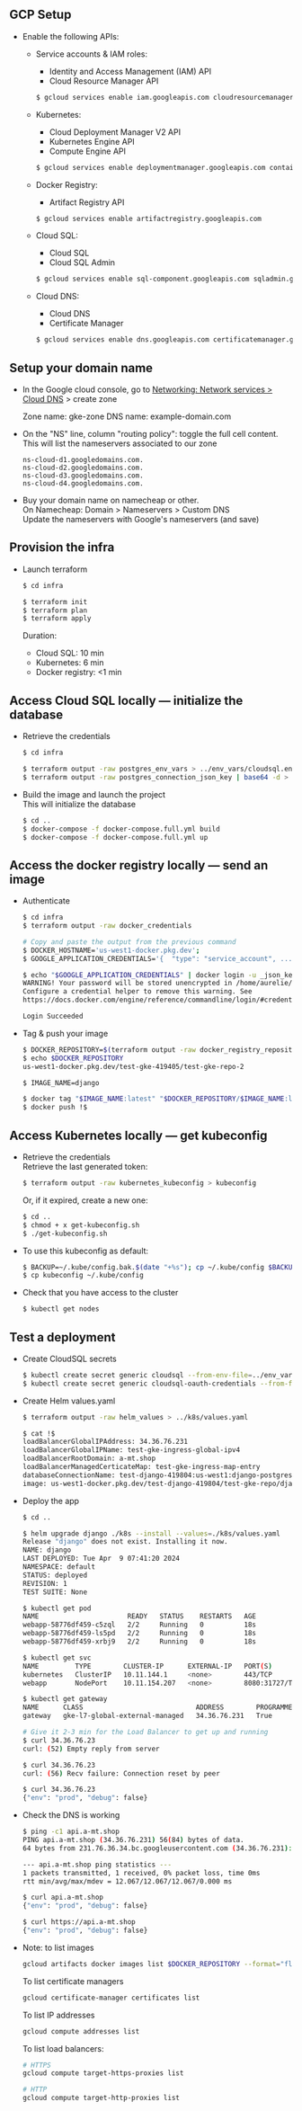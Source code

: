 
## GCP Setup

* Enable the following APIs:

  - Service accounts & IAM roles:
    - Identity and Access Management (IAM) API
    - Cloud Resource Manager API

    ``` bash
    $ gcloud services enable iam.googleapis.com cloudresourcemanager.googleapis.com
    ```

  - Kubernetes:
    - Cloud Deployment Manager V2 API
    - Kubernetes Engine API
    - Compute Engine API

    ``` bash
    $ gcloud services enable deploymentmanager.googleapis.com container.googleapis.com compute.googleapis.com
    ```

  - Docker Registry:
    - Artifact Registry API

    ``` bash
    $ gcloud services enable artifactregistry.googleapis.com
    ```

  - Cloud SQL:
    - Cloud SQL
    - Cloud SQL Admin

    ``` bash
    $ gcloud services enable sql-component.googleapis.com sqladmin.googleapis.com
    ```

  - Cloud DNS:
    - Cloud DNS
    - Certificate Manager

    ``` bash
    $ gcloud services enable dns.googleapis.com certificatemanager.googleapis.com
    ```

## Setup your domain name

* In the Google cloud console, go to [Networking: Network services > Cloud DNS](https://console.cloud.google.com/net-services/dns/zones) > create zone

  Zone name: gke-zone
  DNS name: example-domain.com

* On the "NS" line, column "routing policy": toggle the full cell content. This will list the nameservers associated to our zone

  ```
  ns-cloud-d1.googledomains.com.
  ns-cloud-d2.googledomains.com.
  ns-cloud-d3.googledomains.com.
  ns-cloud-d4.googledomains.com. 
  ```

* Buy your domain name on namecheap or other.  
  On Namecheap: Domain > Nameservers > Custom DNS  
  Update the nameservers with Google's nameservers (and save)

## Provision the infra
 
* Launch terraform

  ``` bash
  $ cd infra

  $ terraform init
  $ terraform plan
  $ terraform apply
  ```

  Duration:
  - Cloud SQL: 10 min  
  - Kubernetes: 6 min
  - Docker registry: <1 min

## Access Cloud SQL locally — initialize the database

* Retrieve the credentials

  ``` bash
  $ cd infra

  $ terraform output -raw postgres_env_vars > ../env_vars/cloudsql.env
  $ terraform output -raw postgres_connection_json_key | base64 -d > ../env_vars/cloudsql_creds.json
  ```

* Build the image and launch the project  
  This will initialize the database

  ``` bash
  $ cd ..
  $ docker-compose -f docker-compose.full.yml build
  $ docker-compose -f docker-compose.full.yml up
  ```

## Access the docker registry locally — send an image

* Authenticate

  ``` bash
  $ cd infra
  $ terraform output -raw docker_credentials

  # Copy and paste the output from the previous command
  $ DOCKER_HOSTNAME='us-west1-docker.pkg.dev';
  $ GOOGLE_APPLICATION_CREDENTIALS='{  "type": "service_account", ...';

  $ echo "$GOOGLE_APPLICATION_CREDENTIALS" | docker login -u _json_key --password-stdin https://$DOCKER_HOSTNAME
  WARNING! Your password will be stored unencrypted in /home/aurelie/.docker/config.json.
  Configure a credential helper to remove this warning. See
  https://docs.docker.com/engine/reference/commandline/login/#credentials-store

  Login Succeeded
  ```

* Tag & push your image

  ``` bash
  $ DOCKER_REPOSITORY=$(terraform output -raw docker_registry_repository_url)
  $ echo $DOCKER_REPOSITORY
  us-west1-docker.pkg.dev/test-gke-419405/test-gke-repo-2

  $ IMAGE_NAME=django
  ```
  ``` bash
  $ docker tag "$IMAGE_NAME:latest" "$DOCKER_REPOSITORY/$IMAGE_NAME:latest"
  $ docker push !$
  ```

## Access Kubernetes locally — get kubeconfig

* Retrieve the credentials  
  Retrieve the last generated token:

  ``` bash
  $ terraform output -raw kubernetes_kubeconfig > kubeconfig
  ```

  Or, if it expired, create a new one:

  ``` bash
  $ cd ..
  $ chmod + x get-kubeconfig.sh
  $ ./get-kubeconfig.sh
  ```

* To use this kubeconfig as default:

  ``` bash
  $ BACKUP=~/.kube/config.bak.$(date "+%s"); cp ~/.kube/config $BACKUP && echo Saved to $BACKUP
  $ cp kubeconfig ~/.kube/config
  ```

* Check that you have access to the cluster

  ``` bash
  $ kubectl get nodes
  ```

## Test a deployment

* Create CloudSQL secrets

  ``` bash
  $ kubectl create secret generic cloudsql --from-env-file=../env_vars/cloudsql.env
  $ kubectl create secret generic cloudsql-oauth-credentials --from-file=credentials.json=../env_vars/cloudsql_creds.json
  ```

* Create Helm values.yaml

  ``` bash
  $ terraform output -raw helm_values > ../k8s/values.yaml

  $ cat !$
  loadBalancerGlobalIPAddress: 34.36.76.231
  loadBalancerGlobalIPName: test-gke-ingress-global-ipv4
  loadBalancerRootDomain: a-mt.shop
  loadBalancerManagedCerticateMap: test-gke-ingress-map-entry
  databaseConnectionName: test-django-419804:us-west1:django-postgres
  image: us-west1-docker.pkg.dev/test-django-419804/test-gke-repo/django:latest
  ```

* Deploy the app

  ``` bash
  $ cd ..

  $ helm upgrade django ./k8s --install --values=./k8s/values.yaml
  Release "django" does not exist. Installing it now.
  NAME: django
  LAST DEPLOYED: Tue Apr  9 07:41:20 2024
  NAMESPACE: default
  STATUS: deployed
  REVISION: 1
  TEST SUITE: None
  ```
  ``` bash
  $ kubectl get pod
  NAME                      READY   STATUS    RESTARTS   AGE
  webapp-58776df459-c5zql   2/2     Running   0          18s
  webapp-58776df459-ls5pd   2/2     Running   0          18s
  webapp-58776df459-xrbj9   2/2     Running   0          18s

  $ kubectl get svc
  NAME         TYPE        CLUSTER-IP      EXTERNAL-IP   PORT(S)          AGE
  kubernetes   ClusterIP   10.11.144.1     <none>        443/TCP          49m
  webapp       NodePort    10.11.154.207   <none>        8080:31727/TCP   33s
  ```
  ``` bash
  $ kubectl get gateway
  NAME      CLASS                            ADDRESS        PROGRAMMED   AGE
  gateway   gke-l7-global-external-managed   34.36.76.231   True         80s

  # Give it 2-3 min for the Load Balancer to get up and running
  $ curl 34.36.76.23
  curl: (52) Empty reply from server

  $ curl 34.36.76.23
  curl: (56) Recv failure: Connection reset by peer

  $ curl 34.36.76.23
  {"env": "prod", "debug": false}
  ```

* Check the DNS is working

  ``` bash
  $ ping -c1 api.a-mt.shop
  PING api.a-mt.shop (34.36.76.231) 56(84) bytes of data.
  64 bytes from 231.76.36.34.bc.googleusercontent.com (34.36.76.231): icmp_seq=1 ttl=116 time=12.1 ms

  --- api.a-mt.shop ping statistics ---
  1 packets transmitted, 1 received, 0% packet loss, time 0ms
  rtt min/avg/max/mdev = 12.067/12.067/12.067/0.000 ms

  $ curl api.a-mt.shop
  {"env": "prod", "debug": false}

  $ curl https://api.a-mt.shop
  {"env": "prod", "debug": false}
  ```

* Note: to list images

  ``` bash
  gcloud artifacts docker images list $DOCKER_REPOSITORY --format="flattened(package)"
  ```

  To list certificate managers

  ``` bash
  gcloud certificate-manager certificates list
  ```

  To list IP addresses

  ``` bash
  gcloud compute addresses list
  ```

  To list load balancers:

  ``` bash
  # HTTPS
  gcloud compute target-https-proxies list

  # HTTP
  gcloud compute target-http-proxies list
  ```